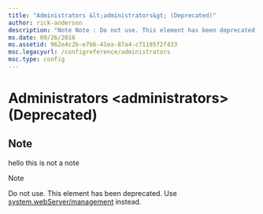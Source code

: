 ```yaml
---
title: "Administrators &lt;administrators&gt; (Deprecated)"
author: rick-anderson
description: "Note Note : Do not use. This element has been deprecated. Use system.webServer/management instead."
ms.date: 09/26/2016
ms.assetid: 962e4c2b-e7b6-41ea-87a4-c71195f2f433
msc.legacyurl: /configreference/administrators
msc.type: config
---
```

# Administrators &lt;administrators&gt; (Deprecated)

<a id="001"></a>
## Note

hello this is not a note
> [!NOTE]
> Do not use. This element has been deprecated. Use [system.webServer/management](../system.webserver/management/index.md) instead.
